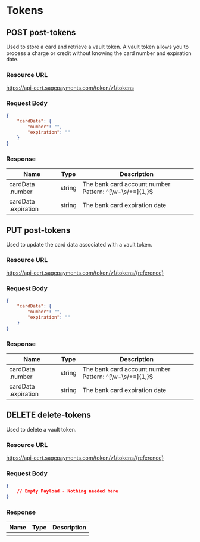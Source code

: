 # Tokens

## POST post-tokens

Used to store a card and retrieve a vault token. A vault token allows you to process a charge or credit without knowing the card number and expiration date.

### Resource URL
https://api-cert.sagepayments.com/token/v1/tokens

### Request Body

```JSON
{
    "cardData": {
        "number": "",
        "expiration": ""
    }
}
```

### Response

| Name                 | Type   | Description                                                |
|----------------------|--------|------------------------------------------------------------|
| cardData .number     | string | The bank card account number Pattern: ^[\w\-\s\/\+\=]{1,}$ |
| cardData .expiration | string | The bank card expiration date                              |


## PUT post-tokens

Used to update the card data associated with a vault token.

### Resource URL
https://api-cert.sagepayments.com/token/v1/tokens/{reference}

### Request Body

```JSON
{
    "cardData": {
        "number": "",
        "expiration": ""
    }
}
```

### Response

| Name                 | Type   | Description                                                |
|----------------------|--------|------------------------------------------------------------|
| cardData .number     | string | The bank card account number Pattern: ^[\w\-\s\/\+\=]{1,}$ |
| cardData .expiration | string | The bank card expiration date                              |

## DELETE delete-tokens

Used to delete a vault token.

### Resource URL
https://api-cert.sagepayments.com/token/v1/tokens/{reference}

### Request Body

```JSON
{
    // Empty Payload - Nothing needed here
}
```

### Response

| Name    | Type   | Description |
|---------|--------|-------------|
|         |        |         |
